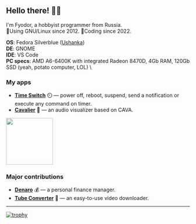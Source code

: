 ## Hello there! 🧔🏻

I'm Fyodor, a hobbyist programmer from Russia.
\
🐧Using GNU/Linux since 2012. 🔨Coding since 2022.

**OS**: Fedora Silverblue ([Ushanka](https://github.com/fsobolev/ushanka))
\
**DE**: GNOME
\
**IDE**: VS Code
\
**PC specs**: AMD A6-6400K with integrated Radeon 8470D, 4Gb RAM, 120Gb SSD (yeah, potato computer, LOL)
\

### My apps
* **[Time Switch](https://github.com/fsobolev/timeswitch)** ⏲️ — power off, reboot, suspend, send a notification or execute any command on timer.
* **[Cavalier](https://github.com/fsobolev/cavalier)** 🎵 — an audio visualizer based on CAVA.

[<img src="https://camo.githubusercontent.com/874898488d74b24f916891c19c132f4bae397ab1de4898cd25d268ec81c7d92b/68747470733a2f2f692e696d6775722e636f6d2f3049746a6f374e2e706e67" width=128px>](https://matrix.to/#/#sable-burrow:matrix.org)

### Major contributions
* **[Denaro](https://github.com/nlogozzo/NickvisionMoney)** 💰 — a personal finance manager.
* **[Tube Converter](https://github.com/nlogozzo/NickvisionTubeConverter)** 📡 — an easy-to-use video downloader.

---

[![trophy](https://github-profile-trophy.vercel.app/?username=fsobolev&column=-1&theme=nord&no-frame=true&rank=-SECRET)](https://github.com/ryo-ma/github-profile-trophy)
